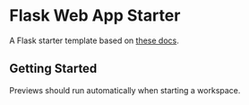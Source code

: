 # Flask Web App Starter

A Flask starter template based on [these docs](https://flask.palletsprojects.com/en/3.0.x/quickstart/#a-minimal-application).

## Getting Started

Previews should run automatically when starting a workspace.